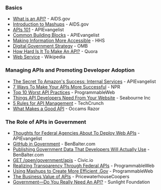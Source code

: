 





### Basics
* [What is an API?](http://blog.aids.gov/2012/04/open-data-in-action-what-is-an-api.html) - AIDS.gov
* [Introduction to Mashups](http://blog.aids.gov/2008/11/introduction-to.html) - AIDS.gov
* [APIs 101](http://apievangelist.com/)  - APIEvangelist
* [Common Building Blocks](http://apievangelist.com/2011/03/07/api-area--common-building-blocks/) - APIEvangelist
* [Making Information More Accessible](http://www.healthdata.gov/blog/making-information-more-accessible-digital-government-strategy) - HHS
* [Digital Government Strategy](http://www.whitehouse.gov/sites/default/files/omb/egov/digital-government/digital-government.html) - OMB
* [How Hard Is It To Make An API?](http://www.quora.com/APIs/How-hard-is-it-to-make-an-API) - Quora
* [Web Service](http://en.wikipedia.org/wiki/Web_service) - Wikipedia
### Managing APIs and Promoting Developer Adoption 
* [The Secret To Amazon's Success: Internal Services](http://apievangelist.com/2012/01/12/the-secret-to-amazons-success-internal-apis/) - APIEvangelist
* [7 Ways To Make Your APIs More Successful](http://blog.programmableweb.com/2010/03/31/7-ways-to-make-your-api-more-successful/?utm_source=feedburner&utm_medium=feed&utm_campaign=Feed:+ProgrammableWeb+(ProgrammableWeb:+Blog)&utm_content=Google+Reader) - NPR
* [Top 10 Worst API Practices](http://blog.programmableweb.com/2012/08/03/top-10-api-worst-practices/) - ProgrammableWeb
* [Things API Developers Need From Your Website](http://seabourneinc.com/2012/07/12/things-api-developers-need-from-your-website/) - Seabourne Inc
* [5 Rules for API Management](http://techcrunch.com/2012/11/11/5-rules-for-api-management/) - TechCrunch
* [What Makes a Good API](http://razor.occams.info/blog/2014/02/10/what-makes-a-good-api/) - Occams Razor
### The Role of APIs in Government
* [Thoughts for Federal Agencies About To Deploy Web APIs](http://apievangelist.com/2012/06/02/thoughts-for-federal-agencies-about-to-deploy-web-apis/) - APIEvangelist
* [GitHub in Government](http://ben.balter.com/open-source-for-government/#github) - BenBalter.com
* [Publishing Government Data That Developers Will Actually Use](http://ben.balter.com/2012/06/02/publishing-government-data-that-developers-will-actually-use/) - BenBalter.com
* [GET /open/government/apis](http://civic.io/2012/02/23/get-opengovernmentapis/) - Civic.io
* [Realizing Transparency Through Federal APIs](http://blog.programmableweb.com/2009/03/04/realizing-transparency-through-federal-government-apis/?utm_source=feedburner&utm_medium=feed&utm_campaign=Feed:+ProgrammableWeb+(ProgrammableWeb:+Blog)&utm_content=Google+Reader) - ProgrammableWeb
* [Using Mashups to Create More Efficient .Gov](http://blog.programmableweb.com/2009/05/14/using-mashups-to-create-a-more-efficient-government/?utm_source=feedburner&utm_medium=feed&utm_campaign=Feed:+ProgrammableWeb+(ProgrammableWeb:+Blog)&utm_content=Google+Reader) - ProgrammableWeb
* [The Business Value of APIs](http://www.pwc.com/us/en/technology-forecast/2012/issue2/download.jhtml) - PricewaterhouseCoopers
* [Government—Do You Really Need An API?](http://www.google.com/url?q=http%3A%2F%2Fsunlightlabs.com%2Fblog%2F2012%2Fgovernment-do-you-really-need-an-api&sa=D&sntz=1&usg=AFQjCNFlzW60Fv7bzsnJB50qr9qXYYer8g) - Sunlight Foundation
